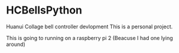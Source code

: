 # HCBellsPython
Huanui Collage bell controller devlopment
This is a personal project.

This is going to running on a raspberry pi 2 (Beacuse I had one lying around)
